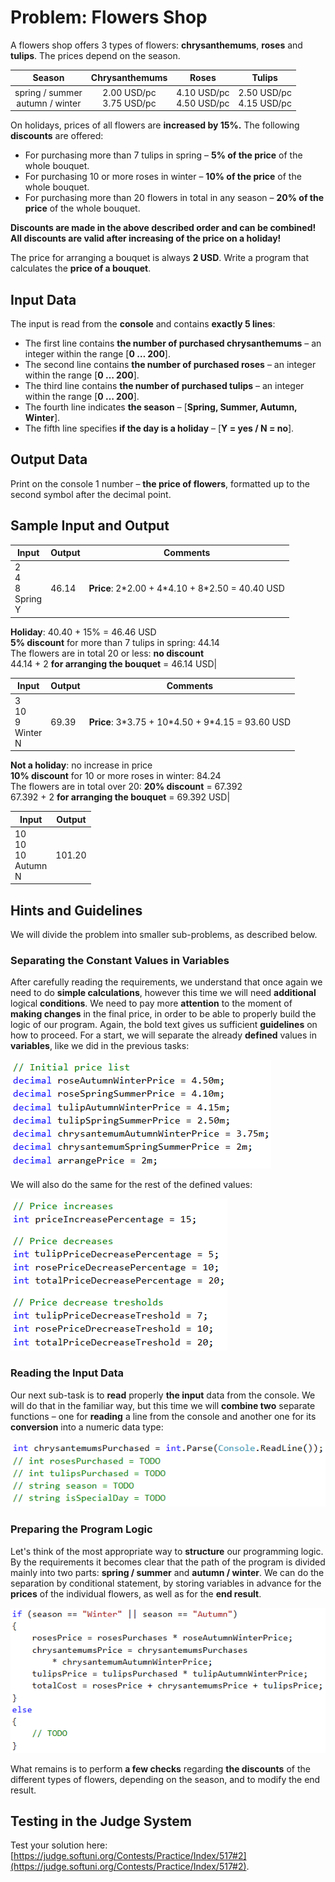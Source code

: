 # Problem: Flowers Shop

A flowers shop offers 3 types of flowers: **chrysanthemums**, **roses** and **tulips**. The prices depend on the season.

|Season|Chrysanthemums|Roses|Tulips|
|:---:|:---:|:---:|:---:|
|spring / summer<br>autumn / winter|2.00 USD/pc<br>3.75 USD/pc|4.10 USD/pc<br>4.50 USD/pc|2.50 USD/pc<br>4.15 USD/pc|

On holidays, prices of all flowers are **increased by 15%.** The following **discounts** are offered:
* For purchasing more than 7 tulips in spring – **5% of the price** of the whole bouquet.
* For purchasing 10 or more roses in winter – **10% of the price** of the whole bouquet.
* For purchasing more than 20 flowers in total in any season – **20% of the price** of the whole bouquet.

**Discounts are made in the above described order and can be combined! All discounts are valid after increasing of the price on a holiday!**

The price for arranging a bouquet is always **2 USD**. Write a program that calculates the **price of a bouquet**.

## Input Data

The input is read from the **console** and contains **exactly 5 lines**:
* The first line contains **the number of purchased chrysanthemums** – an integer within the range [**0 … 200**].
* The second line contains **the number of purchased roses** – an integer within the range [**0 … 200**].
* The third line contains **the number of purchased tulips** – an integer within the range [**0 … 200**].
* The fourth line indicates **the season** – [**Spring, Summer, Autumn, Winter**].
* The fifth line specifies **if the day is a holiday** – [**Y = yes / N = no**].

## Output Data

Print on the console 1 number – **the price of flowers**, formatted up to the second symbol after the decimal point.

## Sample Input and Output

| Input | Output | Comments |
| --- | --- | --- |
|2<br>4<br>8<br>Spring<br>Y<br>|46.14|**Price**: 2\*2.00 + 4\*4.10 + 8\*2.50 = 40.40 USD<br>
**Holiday**: 40.40 + 15% = 46.46 USD<br>
**5% discount** for more than 7 tulips in spring: 44.14<br>
The flowers are in total 20 or less: **no discount**<br>44.14 + 2 **for arranging the bouquet** = 46.14 USD|

| Input | Output | Comments |
| --- | --- | --- |
|3<br>10<br>9<br>Winter<br>N<br>|69.39|**Price**: 3\*3.75 + 10\*4.50 + 9\*4.15 = 93.60 USD<br>
**Not a holiday**: no increase in price<br>**10% discount** for 10 or more roses in winter: 84.24<br>
The flowers are in total over 20: **20% discount** = 67.392<br>
67.392 + 2 **for arranging the bouquet** = 69.392 USD|

| Input | Output |
| --- | --- |
|10<br>10<br>10<br>Autumn<br>N|101.20|

## Hints and Guidelines

We will divide the problem into smaller sub-problems, as described below.

### Separating the Constant Values in Variables

After carefully reading the requirements, we understand that once again we need to do **simple calculations**, however this time we will need **additional** logical **conditions**. We need to pay more **attention** to the moment of **making changes** in the final price, in order to be able to properly build the logic of our program. Again, the bold text gives us sufficient **guidelines** on how to proceed. For a start, we will separate the already **defined** values in **variables**, like we did in the previous tasks:

![](/assets/chapter-8-2-images/03.Flowers-01.png)

We will also do the same for the rest of the defined values:

![](/assets/chapter-8-2-images/03.Flowers-02.png)

### Reading the Input Data

Our next sub-task is to **read** properly **the input** data from the console. We will do that in the familiar way, but this time we will **combine two** separate functions – one for **reading** a line from the console and another one for its **conversion** into a numeric data type:

![](/assets/chapter-8-2-images/03.Flowers-03.png)

### Preparing the Program Logic

Let's think of the most appropriate way to **structure** our programming logic. By the requirements it becomes clear that the path of the program is divided mainly into two parts: **spring / summer** and **autumn / winter**. We can do the separation by conditional statement, by storing variables in advance for the **prices** of the individual flowers, as well as for the **end result**.

![](/assets/chapter-8-2-images/03.Flowers-04.png)

What remains is to perform **a few checks** regarding **the discounts** of the different types of flowers, depending on the season, and to modify the end result.

## Testing in the Judge System

Test your solution here: [https://judge.softuni.org/Contests/Practice/Index/517#2](https://judge.softuni.org/Contests/Practice/Index/517#2).
